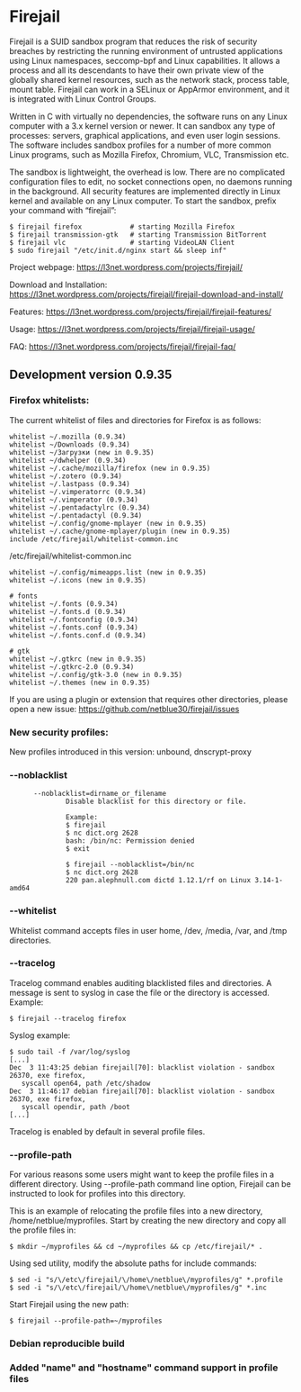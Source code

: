 # Firejail

Firejail is a SUID sandbox program that reduces the risk of security breaches by restricting
the running environment of untrusted applications using Linux namespaces, seccomp-bpf
and Linux capabilities. It allows a process and all its descendants to have their own private
view of the globally shared kernel resources, such as the network stack, process table, mount table.
Firejail can work in a SELinux or AppArmor environment, and it is integrated with Linux Control Groups.

Written in C with virtually no dependencies, the software runs on any Linux computer with a 3.x kernel
version or newer. It can sandbox any type of processes: servers, graphical applications, and even
user login sessions. The software includes sandbox profiles for a number of more common Linux programs,
such as Mozilla Firefox, Chromium, VLC, Transmission etc.

The sandbox is lightweight, the overhead is low. There are no complicated configuration files to edit,
no socket connections open, no daemons running in the background. All security features are
implemented directly in Linux kernel and available on any Linux computer. To start the sandbox,
prefix your command with “firejail”:

`````
$ firejail firefox            # starting Mozilla Firefox
$ firejail transmission-gtk   # starting Transmission BitTorrent 
$ firejail vlc                # starting VideoLAN Client
$ sudo firejail "/etc/init.d/nginx start && sleep inf"
`````
Project webpage: https://l3net.wordpress.com/projects/firejail/

Download and Installation: https://l3net.wordpress.com/projects/firejail/firejail-download-and-install/

Features: https://l3net.wordpress.com/projects/firejail/firejail-features/

Usage: https://l3net.wordpress.com/projects/firejail/firejail-usage/

FAQ: https://l3net.wordpress.com/projects/firejail/firejail-faq/

## Development version 0.9.35

### Firefox whitelists:

The current whitelist of files and directories for Firefox is as follows:
`````
whitelist ~/.mozilla (0.9.34)
whitelist ~/Downloads (0.9.34)
whitelist ~/Загрузки (new in 0.9.35)
whitelist ~/dwhelper (0.9.34)
whitelist ~/.cache/mozilla/firefox (new in 0.9.35)
whitelist ~/.zotero (0.9.34)
whitelist ~/.lastpass (0.9.34)
whitelist ~/.vimperatorrc (0.9.34)
whitelist ~/.vimperator (0.9.34)
whitelist ~/.pentadactylrc (0.9.34)
whitelist ~/.pentadactyl (0.9.34)
whitelist ~/.config/gnome-mplayer (new in 0.9.35)
whitelist ~/.cache/gnome-mplayer/plugin (new in 0.9.35)
include /etc/firejail/whitelist-common.inc
`````
/etc/firejail/whitelist-common.inc
`````
whitelist ~/.config/mimeapps.list (new in 0.9.35)
whitelist ~/.icons (new in 0.9.35)

# fonts
whitelist ~/.fonts (0.9.34)
whitelist ~/.fonts.d (0.9.34)
whitelist ~/.fontconfig (0.9.34)
whitelist ~/.fonts.conf (0.9.34)
whitelist ~/.fonts.conf.d (0.9.34)

# gtk
whitelist ~/.gtkrc (new in 0.9.35)
whitelist ~/.gtkrc-2.0 (0.9.34)
whitelist ~/.config/gtk-3.0 (new in 0.9.35)
whitelist ~/.themes (new in 0.9.35)
`````
If you are using a plugin or extension that requires other directories, please open a new issue: https://github.com/netblue30/firejail/issues

### New security profiles:
New profiles introduced in this version: unbound, dnscrypt-proxy

### --noblacklist
`````
      --noblacklist=dirname_or_filename
              Disable blacklist for this directory or file.

              Example:
              $ firejail
              $ nc dict.org 2628
              bash: /bin/nc: Permission denied
              $ exit

              $ firejail --noblacklist=/bin/nc
              $ nc dict.org 2628
              220 pan.alephnull.com dictd 1.12.1/rf on Linux 3.14-1-amd64
`````

### --whitelist

Whitelist command accepts files in user home, /dev, /media, /var, and /tmp directories.

### --tracelog

Tracelog command enables auditing blacklisted files and directories. A message
is sent to syslog in case the file or the directory is accessed. Example:
`````
$ firejail --tracelog firefox
`````
Syslog example:
`````
$ sudo tail -f /var/log/syslog
[...]
Dec  3 11:43:25 debian firejail[70]: blacklist violation - sandbox 26370, exe firefox,
   syscall open64, path /etc/shadow
Dec  3 11:46:17 debian firejail[70]: blacklist violation - sandbox 26370, exe firefox,
   syscall opendir, path /boot
[...]
`````
Tracelog is enabled by default in several profile files.

### --profile-path
For  various reasons some users might want to keep the profile files in
a different directory.  Using --profile-path command line option,
Firejail can be instructed to look for profiles into this directory.

This  is  an  example of relocating the profile files into a new directory,
/home/netblue/myprofiles. Start by creating the new directory and
copy all the profile files in:
`````
$ mkdir ~/myprofiles && cd ~/myprofiles && cp /etc/firejail/* .
`````
Using sed utility, modify the absolute paths for include commands:
`````
$ sed -i "s/\/etc\/firejail/\/home\/netblue\/myprofiles/g" *.profile
$ sed -i "s/\/etc\/firejail/\/home\/netblue\/myprofiles/g" *.inc
`````
Start Firejail using the new path:
`````
$ firejail --profile-path=~/myprofiles
`````

### Debian reproducible build

### Added "name" and "hostname" command support in profile files
